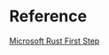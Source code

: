 # Reference

[Microsoft Rust First Step](https://learn.microsoft.com/zh-cn/training/paths/rust-first-steps/)
